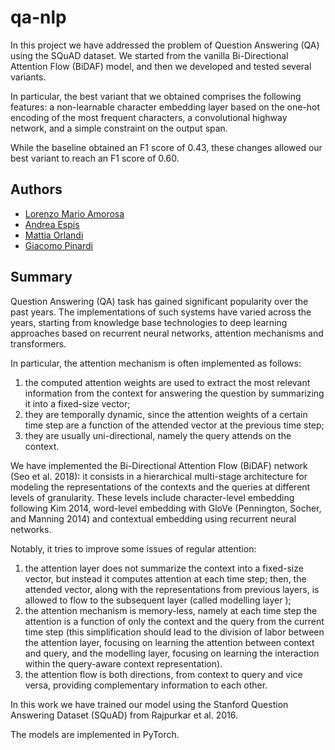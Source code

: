 # qa-nlp

In this project we have addressed the problem of Question Answering (QA) using the SQuAD dataset.
We started from the vanilla Bi-Directional Attention Flow (BiDAF) model, and then we developed and
tested several variants. 

In particular, the best variant that we obtained comprises the following features: a
non-learnable character embedding layer based on the one-hot encoding of the most frequent characters, a
convolutional highway network, and a simple constraint on the output span. 

While the baseline obtained
an F1 score of 0.43, these changes allowed our best variant to reach an F1 score of 0.60.

## Authors
* [Lorenzo Mario Amorosa](https://github.com/Lostefra)
* [Andrea Espis](https://github.com/97andrea97)
* [Mattia Orlandi](https://github.com/nihil21)
* [Giacomo Pinardi](https://github.com/GiacomoPinardi)

## Summary

Question Answering (QA) task has gained significant popularity over the past years. The implementations
of such systems have varied across the years, starting from knowledge base technologies to deep learning
approaches based on recurrent neural networks, attention mechanisms and transformers.

In particular, the attention mechanism is often implemented as follows:
1. the computed attention weights are used to extract the most relevant information from the context
for answering the question by summarizing it into a fixed-size vector;
2. they are temporally dynamic, since the attention weights of a certain time step are a function of
the attended vector at the previous time step;
3. they are usually uni-directional, namely the query attends on the context.

We have implemented the Bi-Directional Attention Flow (BiDAF) network (Seo et al. 2018): it consists
in a hierarchical multi-stage architecture for modeling the representations of the contexts and the queries
at different levels of granularity. These levels include character-level embedding following Kim 2014,
word-level embedding with GloVe (Pennington, Socher, and Manning 2014) and contextual embedding
using recurrent neural networks.

Notably, it tries to improve some issues of regular attention:
1. the attention layer does not summarize the context into a fixed-size vector, but instead it computes
attention at each time step; then, the attended vector, along with the representations from previous
layers, is allowed to flow to the subsequent layer (called modelling layer );
2. the attention mechanism is memory-less, namely at each time step the attention is a function of
only the context and the query from the current time step (this simplification should lead to the
division of labor between the attention layer, focusing on learning the attention between context
and query, and the modelling layer, focusing on learning the interaction within the query-aware
context representation).
3. the attention flow is both directions, from context to query and vice versa, providing complementary
information to each other.

In this work we have trained our model using the Stanford Question Answering Dataset (SQuAD)
from Rajpurkar et al. 2016.

The models are implemented in PyTorch.
